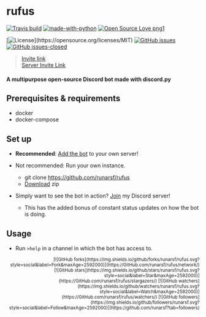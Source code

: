 # **rufus**

[![Travis build](https://travis-ci.org/runarsf/rufus.svg?branch=master)](https://travis-ci.org/runarsf/rufus)
[![made-with-python](https://img.shields.io/badge/Made%20with-Python-1f425f.svg)](https://www.python.org/)
[![Open Source Love png1](https://badges.frapsoft.com/os/v1/open-source.png?v=103)](https://github.com/ellerbrock/open-source-badges/)

[![License](https://img.shields.io/badge/License-MIT-yellow.svg?)](https://opensource.org/licenses/MIT)
[![GitHub issues](https://img.shields.io/github/issues/runarsf/rufus.svg)](https://GitHub.com/runarsf/rufus/issues/)
[![GitHub issues-closed](https://img.shields.io/github/issues-closed/runarsf/rufus.svg)](https://GitHub.com/runarsf/rufus/issues?q=is%3Aissue+is%3Aclosed)

> [Invite link](https://discordapp.com/oauth2/authorize?client_id=387390496038977536&scope=bot&permissions=2146958591)
<br/>[Server Invite Link](https://discord.me/shindeiru)

#### A multipurpose open-source Discord bot made with discord.py

## Prerequisites & requirements
- docker
- docker-compose

## Set up
- **Recommended**: [Add the bot](https://discordapp.com/oauth2/authorize?client_id=387390496038977536&scope=bot&permissions=2146958591) to your own server!
- Not recommended: Run your own instance.
    - git clone https://github.com/runarsf/rufus
    - [Download](https://github.com/runarsf/rufus/archive/master.zip) zip


- Simply want to see the bot in action? [Join](https://discord.me/shindeiru) my Discord server!
    - This has the added bonus of constant status updates on how the bot is doing.

## Usage
- Run `>help` in a channel in which the bot has access to.

<div style="text-align: right"><sub>
[![GitHub forks](https://img.shields.io/github/forks/runarsf/rufus.svg?style=social&label=Fork&maxAge=2592000)](https://GitHub.com/runarsf/rufus/network/)
[![GitHub stars](https://img.shields.io/github/stars/runarsf/rufus.svg?style=social&label=Star&maxAge=2592000)](https://GitHub.com/runarsf/rufus/stargazers/)
[![GitHub watchers](https://img.shields.io/github/watchers/runarsf/rufus.svg?style=social&label=Watch&maxAge=2592000)](https://GitHub.com/runarsf/rufus/watchers/)
[![GitHub followers](https://img.shields.io/github/followers/runarsf.svg?style=social&label=Follow&maxAge=2592000)](https://github.com/runarsf?tab=followers)
</sub></div>
